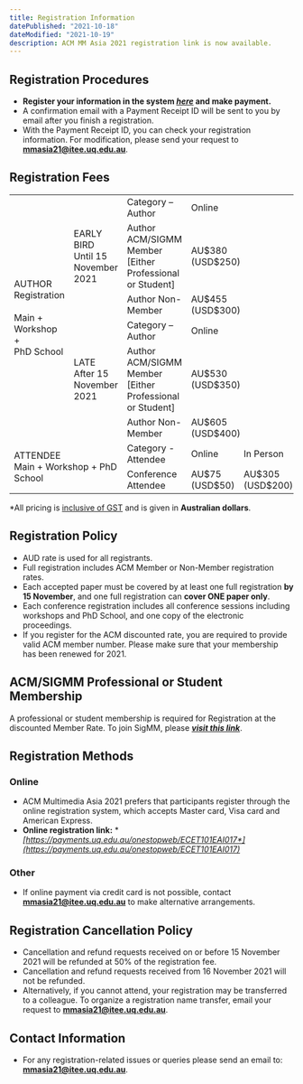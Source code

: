 ```yaml
---
title: Registration Information
datePublished: "2021-10-18"
dateModified: "2021-10-19"
description: ACM MM Asia 2021 registration link is now available.
---
```


## Registration Procedures

- **Register your information in the system **[*here*](https://payments.uq.edu.au/onestopweb/ECET101EAI017)** and make payment.**
- A confirmation email with a Payment Receipt ID will be sent to you by email after you finish a registration.
- With the Payment Receipt ID, you can check your registration information. For modification, please send your request to **[mmasia21@itee.uq.edu.au](mailto:mmasia21@itee.uq.edu.au)**.


## Registration Fees
<div class="mb-6 w-full overflow-x-scroll md:overflow-hidden">
    <table class="table-custom mb-0 text-center table-auto overflow-x-scroll md:overflow-hidden">
        <tbody class="border-t text-gray-600 text-sm font-normal">
            <tr class="bg-gray-100">
                <td rowspan="6" class="font-bold">AUTHOR<br/>Registration<br/><br/>Main +<br/>Workshop +<br/>PhD School</td>
                <td rowspan="3"><span class="font-bold">EARLY BIRD</span><br/>Until 15 November 2021</td>
                <td class="font-bold">Category – Author</td>
                <td colspan="2" class="font-bold">Online</td>
            </tr>
            <tr>
                <td>Author <span class="font-semibold">ACM/SIGMM Member</span><br/>[Either Professional or Student]</td>
                <td colspan="2">AU$380 <br/> (USD$250)</td>
            </tr>
            <tr>
                <td>Author Non-Member</td>
                <td colspan="2">AU$455<br/>(USD$300)</td>
            </tr>
            <tr class="bg-gray-100">
                <td rowspan="3"><span class="font-bold">LATE</span><br/>After 15 November 2021</td>
                <td class="font-bold">Category – Author</td>
                <td colspan="2" class="font-bold">Online</td>
            </tr>
            <tr>
                <td>Author <span class="font-semibold">ACM/SIGMM Member</span><br/>[Either Professional or Student]</td>
                <td colspan="2">AU$530<br/>(USD$350)</td>
            </tr>
            <tr>
                <td>Author Non-Member</td>
                <td colspan="2">AU$605<br/>(USD$400)</td>
            </tr>
            <tr class="bg-gray-100">
                <td rowspan="2" colspan="2" class="font-bold">ATTENDEE<br/>Main + Workshop + PhD School</td>
                <td class="font-bold">Category - Attendee</td>
                <td class="font-bold">Online</td>
                <td class="font-bold">In Person</td>
            </tr>
            <tr>
                <td>Conference Attendee</td>
                <td>AU$75<br/>(USD$50)</td>
                <td>AU$305<br/>(USD$200)</td>
            </tr>
        </tbody>
    </table>
</div>

*All pricing is <ins>inclusive of GST</ins> and is given in **Australian dollars**.

## Registration Policy

- AUD rate is used for all registrants.
- Full registration includes ACM Member or Non-Member registration rates.
- Each accepted paper must be covered by at least one full registration **by 15 November**, and one full registration can **cover ONE paper only**.
- Each conference registration includes all conference sessions including workshops and PhD School, and one copy of the electronic proceedings.
- If you register for the ACM discounted rate, you are required to provide valid ACM member number. Please make sure that your membership has been renewed for 2021.


## ACM/SIGMM Professional or Student Membership

A professional or student membership is required for Registration at the discounted Member Rate. To join SigMM, please **[*visit this link*](https://services.acm.org/public/qj/gensigqj/login_gensigqj.cfm?rdr=promo=QJSIG&offering=044&form_type=SIG)**.

## Registration Methods

### Online
- ACM Multimedia Asia 2021 prefers that participants register through the online registration system, which accepts Master card, Visa card and American Express. 
- **Online registration link:** **[*https://payments.uq.edu.au/onestopweb/ECET101EAI017*](https://payments.uq.edu.au/onestopweb/ECET101EAI017)**

### Other
- If online payment via credit card is not possible, contact **[mmasia21@itee.uq.edu.au](mailto:mmasia21@itee.uq.edu.au)** to make alternative arrangements.

## Registration Cancellation Policy
- Cancellation and refund requests received on or before 15 November 2021 will be refunded at 50% of the registration fee.
- Cancellation and refund requests received from 16 November 2021 will not be refunded.
- Alternatively, if you cannot attend, your registration may be transferred to a colleague. To organize a registration name transfer, email your request to **[mmasia21@itee.uq.edu.au](mailto:mmasia21@itee.uq.edu.au)**.


## Contact Information

- For any registration-related issues or queries please send an email to: **[mmasia21@itee.uq.edu.au](mailto:mmasia21@itee.uq.edu.au)**.